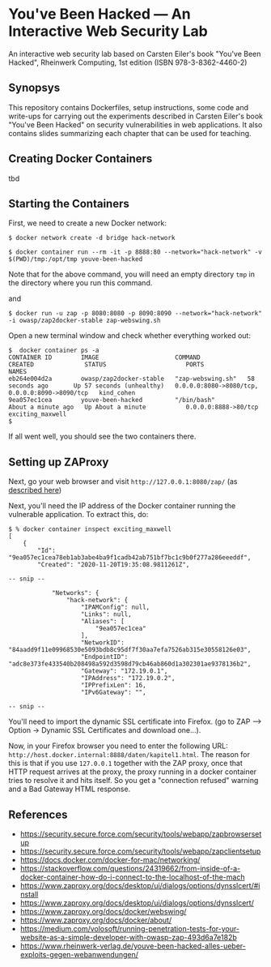 # You've Been Hacked &mdash; An Interactive Web Security Lab
An interactive web security lab based on Carsten Eiler's book "You've Been Hacked", Rheinwerk Computing, 1st edition (ISBN 978-3-8362-4460-2)

## Synopsys
This repository contains Dockerfiles, setup instructions, some code and write-ups for carrying out the experiments described in Carsten Eiler's book "You've Been Hacked" on security vulnerabilities in web applications. It also contains slides summarizing each chapter that can be used for teaching.

## Creating Docker Containers
tbd

## Starting the Containers
First, we need to create a new Docker network:
```shell
$ docker network create -d bridge hack-network
```

```shell
$ docker container run --rm -it -p 8888:80 --network="hack-network" -v $(PWD)/tmp:/opt/tmp youve-been-hacked
```
Note that for the above command, you will need an empty directory `tmp` in the directory where you run this command.

and 

```shell
$ docker run -u zap -p 8080:8080 -p 8090:8090 --network="hack-network" -i owasp/zap2docker-stable zap-webswing.sh
```

Open a new terminal window and check whether everything worked out:

```shell
$  docker container ps -a                                                                   
CONTAINER ID        IMAGE                     COMMAND             CREATED              STATUS                      PORTS                                            NAMES
eb264e004d2a        owasp/zap2docker-stable   "zap-webswing.sh"   58 seconds ago       Up 57 seconds (unhealthy)   0.0.0.0:8080->8080/tcp, 0.0.0.0:8090->8090/tcp   kind_cohen
9ea057ec1cea        youve-been-hacked         "/bin/bash"         About a minute ago   Up About a minute           0.0.0.0:8888->80/tcp                             exciting_maxwell
$
```

If all went well, you should see the two containers there.

## Setting up ZAProxy

Next, go your web browser and visit `http://127.0.0.1:8080/zap/` (as [described here](https://www.zaproxy.org/docs/docker/webswing/))

Next, you'll need the IP address of the Docker container running the vulnerable application. To extract this, do:

```shell
$ % docker container inspect exciting_maxwell
[
    {
        "Id": "9ea057ec1cea78eb1ab3abe4ba9f1cadb42ab751bf7bc1c9b0f277a286eeeddf",
        "Created": "2020-11-20T19:35:08.9811261Z",

-- snip --

            "Networks": {
                "hack-network": {
                    "IPAMConfig": null,
                    "Links": null,
                    "Aliases": [
                        "9ea057ec1cea"
                    ],
                    "NetworkID": "84aadd9f11e09968530e5093bdb8c95df7f30aa7efa7526ab315e30558126e03",
                    "EndpointID": "adc8e373fe433540b208498a592d3598d79cb46ab860d1a302301ae9378136b2",
                    "Gateway": "172.19.0.1",
                    "IPAddress": "172.19.0.2",
                    "IPPrefixLen": 16,
                    "IPv6Gateway": "",

-- snip --
```

You'll need to import the dynamic SSL certificate into Firefox. (go to ZAP --> Option -> Dynamic SSL Certificates and download one...). 

Now, in your Firefox browser you need to enter the following URL: `http://host.docker.internal:8888/daten/kapitel1.html`. The reason for this is that if you use `127.0.0.1` together with the ZAP proxy, once that HTTP request arrives at the proxy, the proxy running in a docker container tries to resolve it and hits itself. So you get a "connection refused" warning and a Bad Gateway HTML response.


## References
* https://security.secure.force.com/security/tools/webapp/zapbrowsersetup
* https://security.secure.force.com/security/tools/webapp/zapclientsetup
* https://docs.docker.com/docker-for-mac/networking/
* https://stackoverflow.com/questions/24319662/from-inside-of-a-docker-container-how-do-i-connect-to-the-localhost-of-the-mach
* https://www.zaproxy.org/docs/desktop/ui/dialogs/options/dynsslcert/#install
* https://www.zaproxy.org/docs/desktop/ui/dialogs/options/dynsslcert/
* https://www.zaproxy.org/docs/docker/webswing/
* https://www.zaproxy.org/docs/docker/about/
* https://medium.com/volosoft/running-penetration-tests-for-your-website-as-a-simple-developer-with-owasp-zap-493d6a7e182b
* https://www.rheinwerk-verlag.de/youve-been-hacked-alles-ueber-exploits-gegen-webanwendungen/
